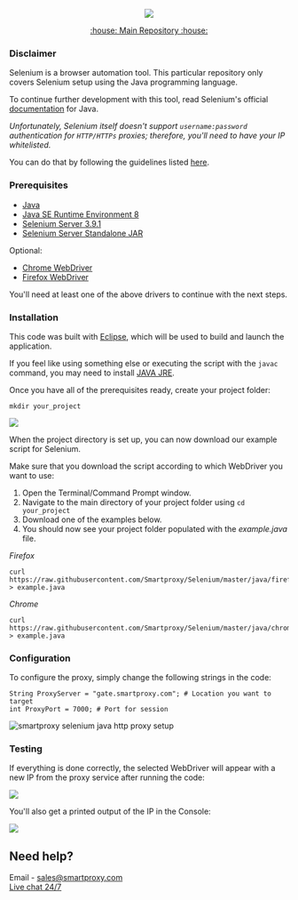 <p align="center">
    <a href="https://smartproxy.com/"><img src="https://snipboard.io/3IyORg.jpg"></a>
  </a>
</p>

<p align="center">
    <a href="https://github.com/Smartproxy/Smartproxy"> :house: Main Repository :house: </a>
</p>

### Disclaimer

Selenium is a browser automation tool. This particular repository only covers Selenium setup using the Java programming language.

To continue further development with this tool, read Selenium's official [documentation](https://seleniumhq.github.io/selenium/docs/api/java/index.html) for Java.

*Unfortunately, Selenium itself doesn't support `username:password` authentication for `HTTP/HTTPs` proxies; therefore, you'll need to have your IP whitelisted.*

You can do that by following the guidelines listed [here](https://help.smartproxy.com/docs/residential-authentication-methods).

### Prerequisites

- [Java](https://www.java.com/en/)
- [Java SE Runtime Environment 8](https://www.oracle.com/technetwork/java/javase/downloads/jre8-downloads-2133155.html)
- [Selenium Server 3.9.1](https://selenium-release.storage.googleapis.com/3.9/selenium-server-3.9.1.zip)
- [Selenium Server Standalone JAR](https://selenium-release.storage.googleapis.com/3.9/selenium-server-standalone-3.9.1.jar)

Optional:
- [Chrome WebDriver](https://chromedriver.chromium.org/downloads)
- [Firefox WebDriver](https://github.com/mozilla/geckodriver/releases)

You'll need at least one of the above drivers to continue with the next steps.

### Installation

This code was built with [Eclipse](https://www.eclipse.org/), which will be used to build and launch the application.

If you feel like using something else or executing the script with the `javac` command, you may need to install [JAVA JRE](https://www.oracle.com/technetwork/java/javase/downloads/server-jre8-downloads-2133154.html).

Once you have all of the prerequisites ready, create your project folder:

```
mkdir your_project
```
<img src="https://i.imgur.com/6US2PJs.png">

When the project directory is set up, you can now download our example script for Selenium.

Make sure that you download the script according to which WebDriver you want to use:

1. Open the Terminal/Command Prompt window.
2. Navigate to the main directory of your project folder using `cd your_project`
3. Download one of the examples below.
4. You should now see your project folder populated with the *example.java* file.

*Firefox*

```
curl https://raw.githubusercontent.com/Smartproxy/Selenium/master/java/firefox/example.java > example.java
```

*Chrome*

```
curl https://raw.githubusercontent.com/Smartproxy/Selenium/master/java/chrome/example.java > example.java
```

### Configuration

To configure the proxy, simply change the following strings in the code:

```
String ProxyServer = "gate.smartproxy.com"; # Location you want to target
int ProxyPort = 7000; # Port for session
```

<img src="https://i.imgur.com/RfCa9xV.png" alt="smartproxy selenium java http proxy setup">

### Testing

If everything is done correctly, the selected WebDriver will appear with a new IP from the proxy service after running the code:

<img src="https://i.imgur.com/EUbzHh4.png">

You'll also get a printed output of the IP in the Console:

<img src="https://i.imgur.com/tBbOAlA.png">

## Need help?
Email - sales@smartproxy.com
<br><a href="https://direct.lc.chat/12092754/">Live chat 24/7</a>
